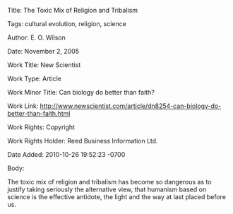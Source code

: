 Title:  The Toxic Mix of Religion and Tribalism

Tags:   cultural evolution, religion, science

Author: E. O. Wilson

Date:   November 2, 2005

Work Title: New Scientist

Work Type: Article

Work Minor Title: Can biology do better than faith?

Work Link: http://www.newscientist.com/article/dn8254-can-biology-do-better-than-faith.html

Work Rights: Copyright

Work Rights Holder: Reed Business Information Ltd.

Date Added: 2010-10-26 19:52:23 -0700

Body: 

The toxic mix of religion and tribalism has become so dangerous as to justify taking seriously the alternative view, that humanism based on science is the effective antidote, the light and the way at last placed before us. 

